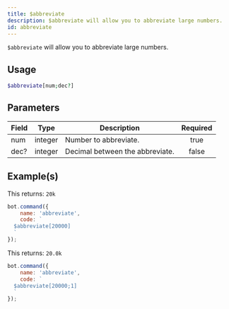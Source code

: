 ```yaml
---
title: $abbreviate
description: $abbreviate will allow you to abbreviate large numbers.
id: abbreviate
---
```


`$abbreviate` will allow you to abbreviate large numbers.

## Usage

```php
$abbreviate[num;dec?]
```

## Parameters

| Field | Type    | Description                     | Required |
| ----- | ------- | ------------------------------- | :------: |
| num   | integer | Number to abbreviate.           | true     |
| dec?  | integer | Decimal between the abbreviate. | false    |

## Example(s)

This returns: `20k`

```javascript
bot.command({
    name: 'abbreviate',
    code: `
  $abbreviate[20000]
  `
});
```

This returns: `20.0k`

```javascript
bot.command({
    name: 'abbreviate',
    code: `
  $abbreviate[20000;1]
  `
});
```
